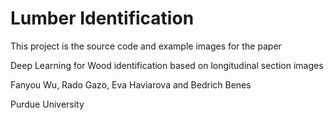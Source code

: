 # Lumber Identification
This project is the source code and example images for the paper

Deep Learning for Wood identification based on longitudinal section images 

Fanyou Wu, Rado Gazo, Eva Haviarova and Bedrich Benes 

Purdue University

